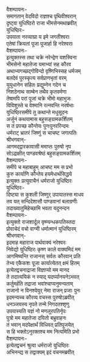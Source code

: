 वैशम्पायनः-  
समागतान् वेदविदो राज्ञश्च पृथिवीश्वरान्  
दृष्ट्वा युधिष्ठिरो राजा भीमसेनमथाब्रवीत्  
युधिष्ठिरः-  
उपयाता नरव्याघ्रा य इमे जगतीश्वराः  
एतेषां क्रियतां पूजा पूजार्हा हि नरेश्वराः  
वैशम्पायनः-  
इत्युक्तस्स तथा चक्रे नरेन्द्रेण यशस्विना  
भीमसेनो महातेजा यमाभ्यां सह कौरव  
अथाभ्यगच्छद्गोविन्दो वृष्णिभिस्सह धर्मजम्  
बलदेवं पुरस्कृत्य सर्वप्राणभृतां वरम्  
युयुधानेन सहितः प्रद्युम्नेन गदेन च  
निशठेनाथ साम्बेन तथैव कृतवर्मणा  
तेषामपि परां पूजां चक्रे भीमो महाभुजः  
विविशुस्ते च वेश्मानि रत्नवन्ति नरर्षभाः  
युधिष्ठिरसमीपे तु कथान्ते मधुसूदनः  
अर्जुनं कथयामास बहुसङ्ग्रामकर्शितम्  
स तं प्रपच्छ कौन्तेयः पुनःपुनररिन्दमः  
धर्मराट् भ्रातरं जिष्णुं स चाचष्ट जगत्पतिः  
श्रीभगवान्-  
आगमद्द्वारकावासी ममाप्तः पुरुषो नृप  
सोऽद्राक्षीत् पाण्डवश्रेष्ठं बहुसङ्ग्रामकर्शितम्  
वैशम्पायनः-  
समीपे च महाबाहुम् आचष्ट मम स प्रभो  
कुरु कार्याणि कौन्तेय हयमेधार्थसिद्धये  
इत्युक्तः प्रत्युवाचैनं धर्मराजो युधिष्ठिरः  
युधिष्ठिरः-  
दिष्ट्या स कुशली जिष्णुर् उपायातस्स माधव  
तव यत् सन्दिदेशासौ पाण्डवानां बलाग्रणीः  
तदाख्यातुमिहेच्छामि भवता यदुनन्दन  
वैशम्पायनः-  
इत्युक्तो राजशार्दूल वृष्ण्यन्धकपतिस्तदा  
प्रोवाचेदं वचो वाग्मी धर्मात्मानं युधिष्ठिरम्  
श्रीभगवान्-  
इदमाह महाराज पार्थवाक्यं नरेश्वरः  
निवेद्यो युधिष्ठिरः कृष्ण काले वाक्यमिदं मम  
आगमिष्यन्ति राजानस् सर्वतः कौरवान् प्रति  
तेभ्य एकैकशः पूजा कार्यात्येतत् क्षमं हितम्  
इत्येतद्वचनाद्राजा विज्ञाप्यो मम मानद  
ते तदात्ययिकं न स्याद् यदर्घ्यानयनेऽभवत्  
कर्तुमर्हति तद्राजा भवांश्चाप्यनुमन्यताम्  
राजानो न विनश्येयुर् नेमा राजन् प्रजाः पुनः  
इदमन्यच्च कौरव्य वचस्स पुरुषोऽब्रवीत्  
धनञ्जयस्य नृपते तन्मे निगदतश्शृणु  
उपयास्यति यज्ञं नो मणलूरपतिर्नृपः  
पुत्रो मम महातेजा दयितो बभ्रुवाहनः  
तं भवान् मदपेक्षार्थं विधिवत् प्रतिपूजयेत्  
स हि भक्तोऽनुरक्तश्च मम नित्यमिति प्रभो  
वैशम्पायनः-  
इत्येतद्वचनं श्रुत्वा धर्मराजो युधिष्ठिरः  
अभिनन्द्य स तद्वाक्यम् इदं वचनमब्रवीत्   
